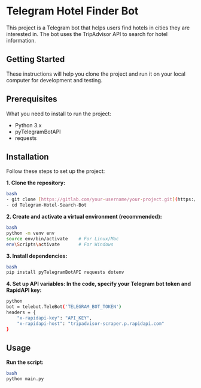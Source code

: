 # Telegram Hotel Finder Bot

This project is a Telegram bot that helps users find hotels in cities they are interested in. The bot uses the TripAdvisor API to search for hotel information.

## Getting Started
These instructions will help you clone the project and run it on your local computer for development and testing.

## Prerequisites
What you need to install to run the project:

- Python 3.x
- pyTelegramBotAPI
- requests

## Installation
Follow these steps to set up the project:

**1. Clone the repository:**
```sh
bash
- git clone [https://gitlab.com/your-username/your-project.git](https://github.com/diankaaaa21/Telegram-Hotel-Search-Bot.git)
- cd Telegram-Hotel-Search-Bot
```
**2. Create and activate a virtual environment (recommended):**
```sh
bash
python -m venv env
source env/bin/activate    # For Linux/Mac
env\Scripts\activate       # For Windows
```
**3. Install dependencies:**
```sh
bash
pip install pyTelegramBotAPI requests dotenv
```
**4. Set up API variables: In the code, specify your Telegram bot token and RapidAPI key:**
```sh
python
bot = telebot.TeleBot('TELEGRAM_BOT_TOKEN')
headers = {
    "x-rapidapi-key": "API_KEY",
    "x-rapidapi-host": "tripadvisor-scraper.p.rapidapi.com"
}
```
## Usage
**Run the script:**
```sh
bash
python main.py
```
